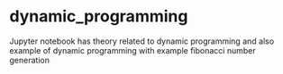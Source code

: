 # dynamic_programming
Jupyter notebook has theory related to dynamic programming and also example of dynamic programming with example fibonacci number generation
